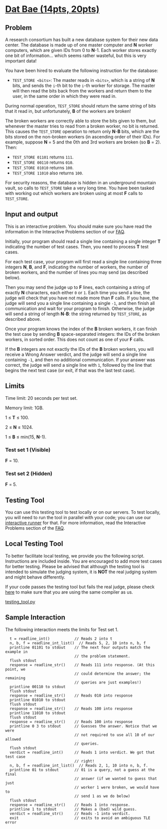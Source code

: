 #   [Dat Bae (14pts, 20pts)](https://codingcompetitions.withgoogle.com/codejam/round/0000000000051705/00000000000881de)

##  Problem
A research consortium has built a new database system for their new data center. The database is made up of one master computer and **N** worker computers, which are given IDs from 0 to **N**-1. Each worker stores exactly one bit of information... which seems rather wasteful, but this is very important data!

You have been hired to evaluate the following instruction for the database:

* `TEST_STORE <bits>`: The master reads in `<bits>`, which is a string of **N** bits, and sends the `i`-th bit to the `i`-th worker for storage. The master will then read the bits back from the workers and return them to the user, in the same order in which they were read in.

During normal operation, `TEST_STORE` should return the same string of bits that it read in, but unfortunately, **B** of the workers are broken!

The broken workers are correctly able to store the bits given to them, but whenever the master tries to read from a broken worker, no bit is returned. This causes the `TEST_STORE` operation to return only **N**-**B** bits, which are the bits stored on the non-broken workers (in ascending order of their IDs). For example, suppose **N** = 5 and the 0th and 3rd workers are broken (so **B** = 2). Then:

* `TEST_STORE 01101` returns `111`.
* `TEST_STORE 00110` returns `010`.
* `TEST_STORE 01010` returns `100`.
* `TEST_STORE 11010` also returns `100`.

For security reasons, the database is hidden in an underground mountain vault, so calls to `TEST_STORE` take a very long time. You have been tasked with working out which workers are broken using at most **F** calls to `TEST_STORE`.

##  Input and output
This is an interactive problem. You should make sure you have read the information in the Interactive Problems section of our [FAQ](https://codingcompetitions.withgoogle.com/codejam/faq).

Initially, your program should read a single line containing a single integer **T** indicating the number of test cases. Then, you need to process **T** test cases.

For each test case, your program will first read a single line containing three integers **N**, **B**, and **F**, indicating the number of workers, the number of broken workers, and the number of lines you may send (as described below).

Then you may send the judge up to **F** lines, each containing a string of exactly **N** characters, each either `0` or `1`. Each time you send a line, the judge will check that you have not made more than **F** calls. If you have, the judge will send you a single line containing a single `-1`, and then finish all communication and wait for your program to finish. Otherwise, the judge will send a string of length **N**-**B**: the string returned by `TEST_STORE`, as described above.

Once your program knows the index of the **B** broken workers, it can finish the test case by sending **B** space-separated integers: the IDs of the broken workers, in sorted order. This does not count as one of your **F** calls.

If the **B** integers are not exactly the IDs of the **B** broken workers, you will receive a Wrong Answer verdict, and the judge will send a single line containing `-1`, and then no additional communication. If your answer was correct, the judge will send a single line with `1`, followed by the line that begins the next test case (or exit, if that was the last test case).

##  Limits
Time limit: 20 seconds per test set.

Memory limit: 1GB.

1 ≤ **T** ≤ 100.

2 ≤ **N** ≤ 1024.

1 ≤ **B** ≤ min(15, **N**-1).

### Test set 1 (Visible)
**F** = 10.

### Test set 2 (Hidden)
**F** = 5.

##  Testing Tool
You can use this testing tool to test locally or on our servers. To test locally, you will need to run the tool in parallel with your code; you can use our [interactive runner](https://storage.googleapis.com/coding-competitions.appspot.com/interactive_runner.py) for that. For more information, read the Interactive Problems section of the [FAQ](https://codingcompetitions.withgoogle.com/codejam/faq).

##  Local Testing Tool
To better facilitate local testing, we provide you the following script. Instructions are included inside. You are encouraged to add more test cases for better testing. Please be advised that although the testing tool is intended to simulate the judging system, it is **NOT** the real judging system and might behave differently.

If your code passes the testing tool but fails the real judge, please check [here](https://code.google.com/codejam/resources/faq#language-details) to make sure that you are using the same compiler as us.

[testing_tool.py](testing_tool.py)

##  Sample Interaction
The following interaction meets the limits for Test set 1.
```
  t = readline_int()           // Reads 2 into t
  n, b, f = readline_int_list()  // Reads 5, 2, 10 into n, b, f
  printline 01101 to stdout    // The next four outputs match the example in
                               // the problem statement.
  flush stdout
  response = readline_str()    // Reads 111 into response. (At this point, we
                               // could determine the answer; the remaining
                               // queries are just examples!)
  printline 00110 to stdout
  flush stdout
  response = readline_str()    // Reads 010 into response
  printline 01010 to stdout
  flush stdout
  response = readline_str()    // Reads 100 into response
  printline 11010 to stdout
  flush stdout
  response = readline_str()    // Reads 100 into response
  printline 0 3 to stdout      // Guesses the answer. Notice that we were
                               // not required to use all 10 of our allowed
                               // queries.
  flush stdout
  verdict = readline_int()     // Reads 1 into verdict. We got that test case
                               // right!
  n, b, f = readline_int_list()  // Reads 2, 1, 10 into n, b, f.
  printline 01 to stdout       // 01 is a query, not a guess at the final
                               // answer (if we wanted to guess that just
                               // worker 1 were broken, we would have to
                               // send 1 as we do below)
  flush stdout
  response = readline_str()    // Reads 1 into response.
  printline 1 to stdout        // Makes a (bad) wild guess.
  verdict = readline_str()     // Reads -1 into verdict.
  exit                         // exits to avoid an ambiguous TLE error
```
